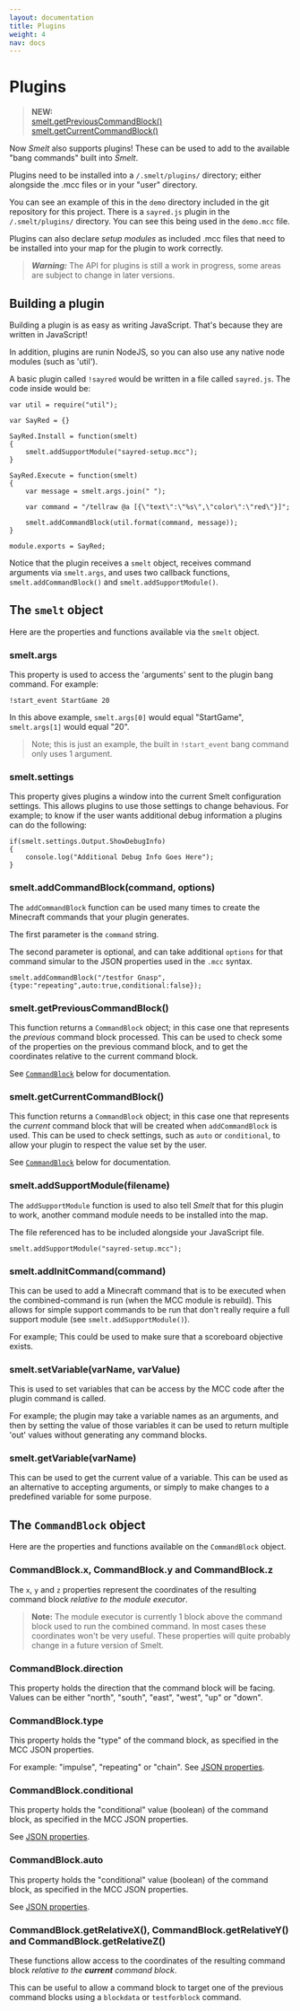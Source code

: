 ```yaml
---
layout: documentation
title: Plugins
weight: 4
nav: docs
---
```


Plugins
=======

> **NEW:** <br>
  [smelt.getPreviousCommandBlock()](#smeltgetpreviouscommandblock) <br>
  [smelt.getCurrentCommandBlock()](#smeltgetcurrentcommandblock) <br>

Now *Smelt* also supports plugins! These can be used to add to the 
available "bang commands" built into *Smelt*.

Plugins need to be installed into a `/.smelt/plugins/` directory; either 
alongside the .mcc files or in your "user" directory.

You can see an example of this in the `demo` directory included in the git repository 
for this project. There is a `sayred.js` plugin in the `/.smelt/plugins/` directory. 
You can see this being used in the `demo.mcc` file.

Plugins can also declare *setup modules* as included .mcc files that need to be installed into your map 
for the plugin to work correctly. 

> ***Warning:*** The API for plugins is still a work in progress, some areas are subject to change in later versions.

Building a plugin
-----------------

Building a plugin is as easy as writing JavaScript. That's because they are written in JavaScript!

In addition, plugins are runin NodeJS, so you can also use any native node modules (such as 'util').

A basic plugin called `!sayred` would be written in a file called `sayred.js`. The code inside would be:


    var util = require("util");

    var SayRed = {}

    SayRed.Install = function(smelt)
    {
        smelt.addSupportModule("sayred-setup.mcc");
    }

    SayRed.Execute = function(smelt)
    {
        var message = smelt.args.join(" ");
        
        var command = "/tellraw @a [{\"text\":\"%s\",\"color\":\"red\"}]";
        
        smelt.addCommandBlock(util.format(command, message));
    }

    module.exports = SayRed;

Notice that the plugin receives a `smelt` object, receives command arguments via `smelt.args`, 
and uses two callback functions, `smelt.addCommandBlock()` and `smelt.addSupportModule()`.

## The `smelt` object

Here are the properties and functions available via the `smelt` object.

### smelt.args

This property is used to access the 'arguments' sent to the plugin bang command. For example:

    !start_event StartGame 20

In this above example, `smelt.args[0]` would equal "StartGame", `smelt.args[1]` would equal "20".

> Note; this is just an example, the built in `!start_event` bang command only uses 1 argument.

### smelt.settings

This property gives plugins a window into the current Smelt configuration settings. This allows plugins to use
those settings to change behavious. For example; to know if the user wants additional debug information a plugins can 
do the following:

    if(smelt.settings.Output.ShowDebugInfo)
    {
        console.log("Additional Debug Info Goes Here");
    }

### smelt.addCommandBlock(command, options)

The `addCommandBlock` function can be used many times to create the Minecraft 
commands that your plugin generates. 

The first parameter is the `command` string. 

The second parameter is optional, and can take additional `options` for 
that command simular to the JSON properties used in the `.mcc` syntax.


    smelt.addCommandBlock("/testfor Gnasp", {type:"repeating",auto:true,conditional:false});

### smelt.getPreviousCommandBlock()

This function returns a `CommandBlock` object; in this case one that represents the *previous* command block
processed. This can be used to check some of the properties on the previous command block, and to get the coordinates 
relative to the current command block. 

See [`CommandBlock`](#the-commandblock-object) below for documentation.

### smelt.getCurrentCommandBlock()

This function returns a `CommandBlock` object; in this case one that represents the *current* command block
that will be created when `addCommandBlock` is used. This can be used to check settings, such as `auto` or `conditional`,
to allow your plugin to respect the value set by the user.

See [`CommandBlock`](#the-commandblock-object) below for documentation.

### smelt.addSupportModule(filename)

The `addSupportModule` function is used to also tell *Smelt* that for this plugin to work, 
another command module needs to be installed into the map. 

The file referenced has to be included alongside your JavaScript file.

    smelt.addSupportModule("sayred-setup.mcc");

### smelt.addInitCommand(command)

This can be used to add a Minecraft command that is to be executed when the combined-command is run 
(when the MCC module is rebuild). This allows for simple support commands to be run that don't really require
a full support module (see `smelt.addSupportModule()`).

For example; This could be used to make sure that a scoreboard objective exists.

### smelt.setVariable(varName, varValue)

This is used to set variables that can be access by the MCC code after the plugin command is called. 

For example; the plugin may take a variable names as an arguments, and then by setting the value of those variables
it can be used to return multiple 'out' values without generating any command blocks.

### smelt.getVariable(varName)

This can be used to get the current value of a variable. This can be used as an alternative to accepting arguments, 
or simply to make changes to a predefined variable for some purpose.

## The `CommandBlock` object

Here are the properties and functions available on the `CommandBlock` object.

### CommandBlock.x, CommandBlock.y and CommandBlock.z

The `x`, `y` and `z` properties represent the coordinates of the resulting command block
*relative to the module executor*. 

> **Note:** The module executor is currently 1 block above the command block used to run the 
combined command. In most cases these coordinates won't be very useful. These properties will quite probably
change in a future version of Smelt. 

### CommandBlock.direction

This property holds the direction that the command block will be facing. Values can be 
either "north", "south", "east", "west", "up" or "down".

### CommandBlock.type

This property holds the "type" of the command block, as specified in the MCC JSON properties.

For example: "impulse", "repeating" or "chain". See [JSON properties](syntax.html#json-properties).

### CommandBlock.conditional

This property holds the "conditional" value (boolean) of the command block, as specified in the MCC JSON properties.

See [JSON properties](syntax.html#json-properties).

### CommandBlock.auto

This property holds the "conditional" value (boolean) of the command block, as specified in the MCC JSON properties.

See [JSON properties](syntax.html#json-properties).

### CommandBlock.getRelativeX(), CommandBlock.getRelativeY() and CommandBlock.getRelativeZ()

These functions allow access to the coordinates of the resulting command block *relative to the **current** command block*.

This can be useful to allow a command block to target one of the previous command blocks using a `blockdata` or `testforblock`
command. 